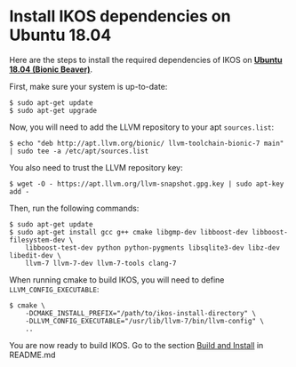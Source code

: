 Install IKOS dependencies on Ubuntu 18.04
=========================================

Here are the steps to install the required dependencies of IKOS on **[Ubuntu 18.04 (Bionic Beaver)](http://releases.ubuntu.com/18.04/)**.

First, make sure your system is up-to-date:

```
$ sudo apt-get update
$ sudo apt-get upgrade
```

Now, you will need to add the LLVM repository to your apt `sources.list`:

```
$ echo "deb http://apt.llvm.org/bionic/ llvm-toolchain-bionic-7 main" | sudo tee -a /etc/apt/sources.list
```

You also need to trust the LLVM repository key:

```
$ wget -O - https://apt.llvm.org/llvm-snapshot.gpg.key | sudo apt-key add -
```

Then, run the following commands:

```
$ sudo apt-get update
$ sudo apt-get install gcc g++ cmake libgmp-dev libboost-dev libboost-filesystem-dev \
    libboost-test-dev python python-pygments libsqlite3-dev libz-dev libedit-dev \
    llvm-7 llvm-7-dev llvm-7-tools clang-7
```

When running cmake to build IKOS, you will need to define `LLVM_CONFIG_EXECUTABLE`:

```
$ cmake \
    -DCMAKE_INSTALL_PREFIX="/path/to/ikos-install-directory" \
    -DLLVM_CONFIG_EXECUTABLE="/usr/lib/llvm-7/bin/llvm-config" \
    ..
```

You are now ready to build IKOS. Go to the section [Build and Install](../../README.md#build-and-install) in README.md
